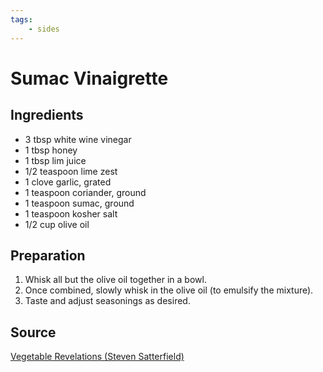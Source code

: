 ```yaml
---
tags:
    - sides
---
```

# Sumac Vinaigrette

## Ingredients

- 3 tbsp white wine vinegar
- 1 tbsp honey
- 1 tbsp lim juice
- 1/2 teaspoon lime zest
- 1 clove garlic, grated
- 1 teaspoon coriander, ground
- 1 teaspoon sumac, ground
- 1 teaspoon kosher salt
- 1/2 cup olive oil

## Preparation

1. Whisk all but the olive oil together in a bowl.
1. Once combined, slowly whisk in the olive oil (to emulsify the mixture).
1. Taste and adjust seasonings as desired.

## Source

[Vegetable Revelations (Steven Satterfield)](https://www.harpercollins.com/products/vegetable-revelations-steven-satterfield?variant=40650167189538)